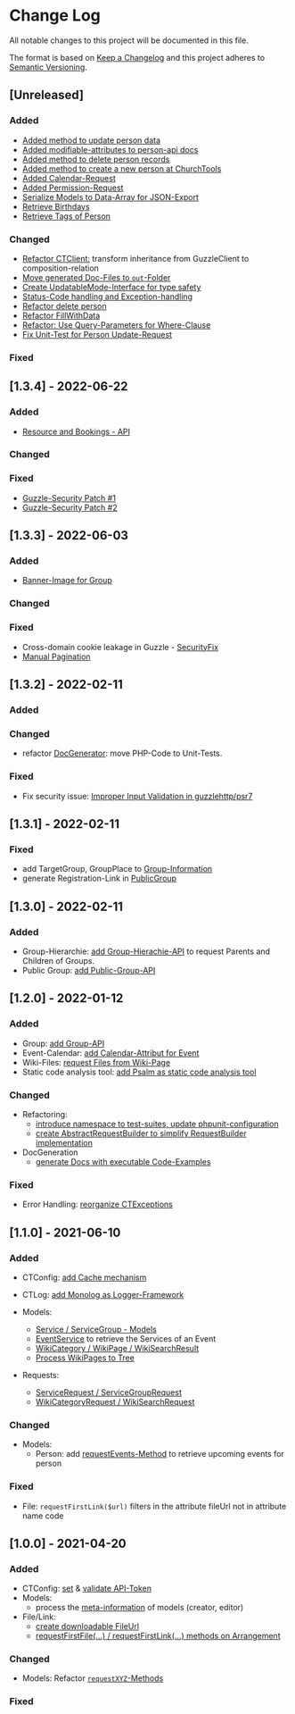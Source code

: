 # Change Log

All notable changes to this project will be documented in this file.

The format is based on [Keep a Changelog](http://keepachangelog.com/)
and this project adheres to [Semantic Versioning](http://semver.org/).

## [Unreleased]

### Added
- [Added method to update person data](https://github.com/5pm-HDH/churchtools-api/pull/84)
- [Added modifiable-attributes to person-api docs](https://github.com/5pm-HDH/churchtools-api/pull/88)
- [Added method to delete person records](https://github.com/5pm-HDH/churchtools-api/pull/91)
- [Added method to create a new person at ChurchTools](https://github.com/5pm-HDH/churchtools-api/pull/105)
- [Added Calendar-Request](https://github.com/5pm-HDH/churchtools-api/pull/92)
- [Added Permission-Request](https://github.com/5pm-HDH/churchtools-api/pull/102)
- [Serialize Models to Data-Array for JSON-Export](https://github.com/5pm-HDH/churchtools-api/pull/103)
- [Retrieve Birthdays](https://github.com/5pm-HDH/churchtools-api/pull/104)
- [Retrieve Tags of Person](https://github.com/5pm-HDH/churchtools-api/pull/110)

### Changed
- [Refactor CTClient:](https://github.com/5pm-HDH/churchtools-api/pull/83) transform inheritance from GuzzleClient to composition-relation
- [Move generated Doc-Files to `out`-Folder](https://github.com/5pm-HDH/churchtools-api/pull/89)
- [Create UpdatableMode-Interface for type safety](https://github.com/5pm-HDH/churchtools-api/pull/93)
- [Status-Code handling and Exception-handling](https://github.com/5pm-HDH/churchtools-api/pull/99)
- [Refactor delete person](https://github.com/5pm-HDH/churchtools-api/pull/100)
- [Refactor FillWithData](https://github.com/5pm-HDH/churchtools-api/pull/101)
- [Refactor: Use Query-Parameters for Where-Clause](https://github.com/5pm-HDH/churchtools-api/pull/106)
- [Fix Unit-Test for Person Update-Request](https://github.com/5pm-HDH/churchtools-api/pull/109)

### Fixed


## [1.3.4] - 2022-06-22

### Added
- [Resource and Bookings - API](https://github.com/5pm-HDH/churchtools-api/pull/78)

### Changed

### Fixed

- [Guzzle-Security Patch #1](https://github.com/5pm-HDH/churchtools-api/pull/76)
- [Guzzle-Security Patch #2](https://github.com/5pm-HDH/churchtools-api/pull/77)

## [1.3.3] - 2022-06-03

### Added
- [Banner-Image for Group](https://github.com/5pm-HDH/churchtools-api/issues/65)

### Changed

### Fixed
- Cross-domain cookie leakage in Guzzle - [SecurityFix](https://github.com/5pm-HDH/churchtools-api/pull/71)
- [Manual Pagination](https://github.com/5pm-HDH/churchtools-api/issues/68)

## [1.3.2] - 2022-02-11

### Added

### Changed
- refactor [DocGenerator](https://github.com/5pm-HDH/churchtools-api/pull/66): move PHP-Code to Unit-Tests.

### Fixed
- Fix security issue: [
  Improper Input Validation in guzzlehttp/psr7](https://github.com/5pm-HDH/churchtools-api/pull/67)

## [1.3.1] - 2022-02-11

### Fixed

- add TargetGroup, GroupPlace to [Group-Information](https://github.com/5pm-HDH/churchtools-api/pull/64)
- generate Registration-Link in [PublicGroup](https://github.com/5pm-HDH/churchtools-api/pull/64)

## [1.3.0] - 2022-02-11

### Added

- Group-Hierarchie: [add Group-Hierachie-API](https://github.com/5pm-HDH/churchtools-api/pull/58) to request Parents and Children of Groups.
- Public Group: [add Public-Group-API](https://github.com/5pm-HDH/churchtools-api/pull/59)

## [1.2.0] - 2022-01-12

### Added
- Group: [add Group-API](https://github.com/5pm-HDH/churchtools-api/pull/47)
- Event-Calendar: [add Calendar-Attribut for Event](https://github.com/5pm-HDH/churchtools-api/pull/52)
- Wiki-Files: [request Files from Wiki-Page](https://github.com/5pm-HDH/churchtools-api/pull/54)
- Static code analysis tool: [add Psalm as static code analysis tool](https://github.com/5pm-HDH/churchtools-api/pull/55)

### Changed
- Refactoring:
  - [introduce namespace to test-suites, update phpunit-configuration](https://github.com/5pm-HDH/churchtools-api/pull/46)
  - [create AbstractRequestBuilder to simplify RequestBuilder implementation](https://github.com/5pm-HDH/churchtools-api/pull/48)
- DocGeneration
  - [generate Docs with executable Code-Examples](https://github.com/5pm-HDH/churchtools-api/pull/56)

### Fixed
- Error Handling: [reorganize CTExceptions](https://github.com/5pm-HDH/churchtools-api/pull/53)

## [1.1.0] - 2021-06-10

### Added

- CTConfig: [add Cache mechanism](https://github.com/5pm-HDH/churchtools-api/issues/29)

- CTLog: [add Monolog as Logger-Framework](https://github.com/5pm-HDH/churchtools-api/issues/25)
- Models:
    - [Service / ServiceGroup - Models](https://github.com/5pm-HDH/churchtools-api/issues/23)
    - [EventService](https://github.com/5pm-HDH/churchtools-api/issues/23) to retrieve the Services of an Event
    - [WikiCategory / WikiPage / WikiSearchResult](https://github.com/5pm-HDH/churchtools-api/issues/33)
    - [Process WikiPages to Tree](https://github.com/5pm-HDH/churchtools-api/issues/35)
- Requests:
    - [ServiceRequest / ServiceGroupRequest](https://github.com/5pm-HDH/churchtools-api/issues/23)
    - [WikiCategoryRequest / WikiSearchRequest](https://github.com/5pm-HDH/churchtools-api/issues/33)

### Changed

- Models:
    - Person: add [requestEvents-Method](https://github.com/5pm-HDH/churchtools-api/issues/24) to retrieve upcoming
      events for person

### Fixed

- File: `requestFirstLink($url)` filters in the attribute fileUrl not in attribute name code

## [1.0.0] - 2021-04-20

### Added

- CTConfig: [set](https://github.com/5pm-HDH/churchtools-api/issues/4)
  & [validate API-Token](https://github.com/5pm-HDH/churchtools-api/issues/1)
- Models:
    - process the [meta-information](https://github.com/5pm-HDH/churchtools-api/issues/10) of models (creator, editor)
- File/Link:
    - [create downloadable FileUrl](https://github.com/5pm-HDH/churchtools-api/issues/6)
    - [requestFirstFile(...) / requestFirstLink(...) methods on Arrangement](https://github.com/5pm-HDH/churchtools-api/issues/13)

### Changed

- Models: Refactor [`requestXYZ`-Methods](https://github.com/5pm-HDH/churchtools-api/issues/16)

### Fixed

